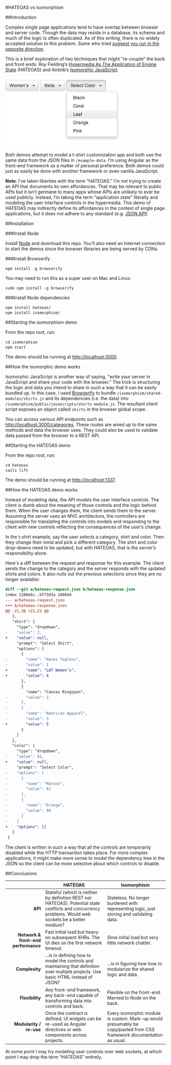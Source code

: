 #HATEOAS vs Isomorphism

##Introduction

Complex single page applications tend to have overlap between browser and server code. Though the data may reside in a database, its schema and much of the logic is often duplicated. As of this writing, there is no widely accepted solution to this problem. Some who tried [suggest you run in the opposite direction](http://mir.aculo.us/2013/02/26/client-side-mvc-is-not-a-silver-bullet/).

This is a brief exploration of two techniques that might “re-couple” the back and front ends: Roy Fielding’s [Hypermedia As The Application of Engine State](http://en.wikipedia.org/wiki/HATEOAS) (HATEOAS) and Airbnb’s [Isomorphic JavaScript](http://nerds.airbnb.com/isomorphic-javascript-future-web-apps/).

![](screenshot.png?raw=true)

Both demos attempt to model a t-shirt customization app and both use the same data from the JSON files in `/example-data`. I’m using Angular as the front-end framework as a matter of personal preference. Both demos could just as easily be done with another framework or even vanilla JavaScript.

**Note**: I’ve taken liberties with the term “HATEOAS.” I’m not trying to create an API that documents its own affordances. That may be relevant to public APIs but it isn’t germane to many apps whose APIs are unlikely to ever be used publicly. Instead, I’m taking the term “application state” literally and modeling the user interface controls in the hypermedia. This demo of HATEOAS may indirectly define its affordances in the context of single page applications, but it does not adhere to any standard (e.g. [JSON API](https://github.com/json-api/json-api)).

##Installation

###Install Node

Install [Node](http://nodejs.org) and download this repo. You’ll also need an Internet connection to start the demos since the browser libraries are being served by CDNs.

###Install Browserify

```shell
npm install -g browserify
```

You may need to run this as a super user on Mac and Linux:

```shell
sudo npm install -g browserify
```

###Install Node dependencies

```shell
npm install hateoas/
npm install isomorphism/
```

##Starting the isomorphism demo

From the repo root, run:

```shell
cd isomorphism
npm start
```

The demo should be running at [http://localhost:3000](http://localhost:3000).

##How the isomorphic demo works

Isomorphic JavaScript is another way of saying, “write your server in JavaScript and share your code with the browser.” The trick is structuring the logic and data you intend to share in such a way that it can be easily bundled up. In this case, I used [Browserify](http://browserify.org) to bundle `/isomorphism/shared-modules/shirts.js` and its dependencies (i.e. the data) into `/isomorphism/public/javascripts/shirts-module.js`. The resultant client script exposes an object called `shirts` in the browser global scope. 

You can access various API endpoints such as [http://localhost:3000/categories](http://localhost:3000/categories). These routes are wired up to the same methods and data the browser uses. They could also be used to validate data passed from the browser to a REST API.

##Starting the HATEOAS demo

From the repo root, run:

```shell
cd hateoas
sails lift
```

The demo should be running at [http://localhost:1337](http://localhost:1337).

##How the HATEOAS demo works

Instead of modeling data, the API models the user interface controls. The client is dumb about the meaning of those controls and the logic behind them. When the user changes them, the client sends them to the server. Assuming the server uses an MVC architecture, the controllers are responsible for translating the controls into models and responding to the client with new controls reflecting the consequences of the user’s change.

In the t-shirt example, say the user selects a category, shirt and color. Then they change their mind and pick a different category. The shirt and color drop-downs need to be updated, but with HATEOAS, that is the server’s responsibility alone.

Here's a diff between the request and response for this example. The client sends the change to the category and the server responds with the updated shirts and colors. It also nulls out the previous selections since they are no longer available:

```diff
diff --git a/hateoas-request.json b/hateoas-response.json
index 1208e6c..bf73d3a 100644
--- a/hateoas-request.json
+++ b/hateoas-response.json
@@ -21,36 +21,23 @@
   },
   "shirt": {
     "type": "dropdown",
-    "value": 2,
+    "value": null,
     "prompt": "Select Shirt",
     "options": [
       {
-        "name": "Hanes Tagless",
-        "value": 1
+        "name": "LAT Women’s",
+        "value": 4
       },
       {
         "name": "Canvas Ringspun",
-        "value": 2
-      },
-      {
-        "name": "American Apparel",
-        "value": 3
+        "value": 5
       }
     ]
   },
   "color": {
     "type": "dropdown",
-    "value": 81,
+    "value": null,
     "prompt": "Select Color",
-    "options": [
-      {
-        "name": "Maroon",
-        "value": 81
-      },
-      {
-        "name": "Orange",
-        "value": 98
-      }
-    ]
+    "options": []
   }
 }
```

The client is written in such a way that all the controls are temporarily disabled while this HTTP transaction takes place. For more complex applications, it might make more sense to model the dependency tree in the JSON so the client can be more selective about which controls to disable.

##Conclusions

&nbsp; | HATEOAS | Isomorphism
-----: | ------- | -----------
**API** | Stateful (which is neither by definition REST nor HATEOAS). Potential state conflicts and concurrency problems. Would web sockets be a better medium? | Stateless. No longer burdened with representing logic, just storing and validating data.
**Network & front-end performance** | Fast initial load but heavy on subsequent XHRs. The UI dies on the first network timeout. | Slow initial load but very little network chatter.
**Complexity** | ...is in defining how to model the controls and maintaining that definition over multiple projects. Use basic HTML instead of JSON? | ...is in figuring how how to modularize the shared logic and data.
**Flexibility** | Any front-end framework, any back-end capable of transforming data into controls and back. | Flexible on the front-end. Married to Node on the back.
**Modularity / re-use** | Once the contract is defined, UI widgets can be re-used as Angular directives or web components across projects. | Every isomorphic module is custom. Mark-up would presumably be copy/pasted from CSS framework documentation as usual.

At some point I may try modeling user controls over web sockets, at which point I may drop the term “HATEOAS” entirely.
